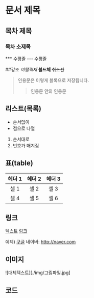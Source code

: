 # 문서 제목
## 목차 제목
### 목차 소제목
*** 수평줄
--- 수평줄

##강조
*이탤릭채*
**볼드체**
~~취소선~~

>인용문은 이렇게 블록으로 저장됩니다.
>> 인용문 안의 인용문

## 리스트(목록)
* 순서없이
* 점으로 나열

1. 순서대로 
2. 번호가 매겨짐

## 표(table)
| 헤더 1 | 헤더 2 | 헤더 3 |
|:---:|:---:|:---:|
| 셀 1 | 셀 2 | 셀 3|
| 셀 4 | 셀 5 | 셀 6|

## 링크
[텍스트](filename.md)
[링크](http://링크주소/)

예제)
[구글](http://google.com)
네이버: <http://naver.com>

## 이미지
![대체텍스트][./img/그림파일.jpg]
## 코드
````
